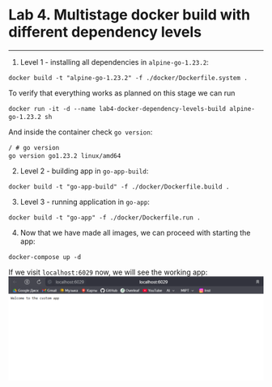 # Lab 4. Multistage docker build with different dependency levels

---

1. Level 1 - installing all dependencies in `alpine-go-1.23.2`:
```
docker build -t "alpine-go-1.23.2" -f ./docker/Dockerfile.system .
```
To verify that everything works as planned on this stage we can run
```
docker run -it -d --name lab4-docker-dependency-levels-build alpine-go-1.23.2 sh
```
And inside the container check `go version`:
```
/ # go version
go version go1.23.2 linux/amd64
```

2. Level 2 - building app in `go-app-build`:
```
docker build -t "go-app-build" -f ./docker/Dockerfile.build .
```

3. Level 3 - running application in `go-app`:
```
docker build -t "go-app" -f ./docker/Dockerfile.run .
```

4. Now that we have made all images, we can proceed with starting the app:
```
docker-compose up -d
```
If we visit `localhost:6029` now, we will see the working app:
![img.png](images/working_server.png)